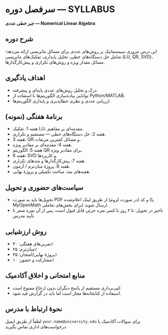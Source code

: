 # سرفصل دوره — SYLLABUS

**جبر خطی عددی — Numerical Linear Algebra**

## شرح دوره
این درس مروری سیستماتیک بر روش‌های عددی برای مسائل ماتریسی ارائه می‌دهد؛ شامل حل دستگاه‌های خطی، تحلیل پایداری، تفکیک‌های ماتریسی (LU, QR, SVD)، مسائل مقدار ویژه و روش‌های تکراری و پیش‌کارگذارها.

## اهداف یادگیری
- درک و تحلیل روش‌های عددی پایه‌ای و پیشرفته.  
- توانایی پیاده‌سازی الگوریتم‌ها با استفاده از Python/MATLAB.  
- ارزیابی عددی و نظری خطاپذیری و پایداری الگوریتم‌ها.

## برنامهٔ هفتگی (نمونه)
- هفته 1: تفکیک LU، مقدمه‌ای بر مفاهیم.  
- هفته 2: حل دستگاه‌های خطی — مستقیم و تکراری.  
- هفته 3: QR و مسائل کمترین مربعات.  
- هفته 4: مقدمه‌ای بر مقادیر ویژه.  
- هفته 5: الگوریتم QR برای مقادیر ویژه.  
- هفته 6: SVD و کاربردها.  
- هفته 7: پیش‌کارگذارها و متدهای تکراری.  
- هفته 8: پروژهٔ میان‌ترم / آزمون.  
- هفته‌های بعد: مباحث تکمیلی و پروژهٔ نهایی.

## سیاست‌های حضوری و تحویل
- تحویل‌ها باید به صورت PDF و کد (در صورت لزوم) از طریق لینک اعلام‌شده (یا MyOpenMath برای بخش‌های تعاملی) ارسال شوند.  
- تاخیر در تحویل: تا ۲ روز با کسر نمره جزئی قابل قبول است، پس از آن نمره صفر تا تأیید مدرس.

## روش ارزشیابی
- تمرین‌های هفتگی: ۳۰٪  
- میان‌ترم: ۲۵٪  
- پروژهٔ نهایی/امتحان: ۳۵٪  
- مشارکت و حضور: ۱۰٪

## منابع امتحانی و اخلاق آکادمیک
- کپی‌برداری مستقیم از پاسخ دیگران بدون ارجاع ممنوع است.  
- استفاده از کتابخانه‌ها مجاز است اما باید در گزارش قید شود.

## نحوهٔ ارتباط با مدرس
لطفاً از طریق ایمیل `your.name@university.edu` برای سوالات آکادمیک یا درخواست‌های اداری تماس بگیرید.
